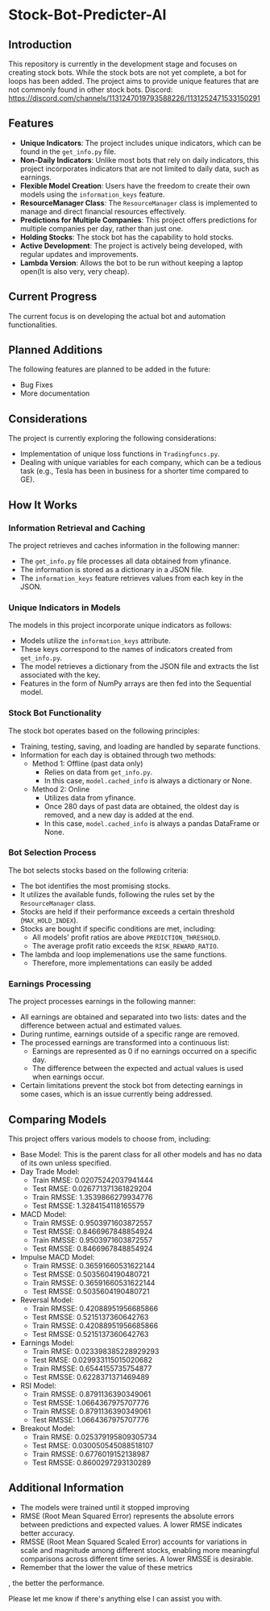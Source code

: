 # Stock-Bot-Predicter-AI

## Introduction

This repository is currently in the development stage and focuses on creating stock bots. While the stock bots are not yet complete, a bot for loops has been added. The project aims to provide unique features that are not commonly found in other stock bots.
Discord: https://discord.com/channels/1131247019793588226/1131252471533150291


## Features

- **Unique Indicators**: The project includes unique indicators, which can be found in the `get_info.py` file.
- **Non-Daily Indicators**: Unlike most bots that rely on daily indicators, this project incorporates indicators that are not limited to daily data, such as earnings.
- **Flexible Model Creation**: Users have the freedom to create their own models using the `information_keys` feature.
- **ResourceManager Class**: The `ResourceManager` class is implemented to manage and direct financial resources effectively.
- **Predictions for Multiple Companies**: This project offers predictions for multiple companies per day, rather than just one.
- **Holding Stocks**: The stock bot has the capability to hold stocks.
- **Active Development**: The project is actively being developed, with regular updates and improvements.
- **Lambda Version**: Allows the bot to be run without keeping a laptop open(It is also very, very cheap).

## Current Progress

The current focus is on developing the actual bot and automation functionalities.

## Planned Additions

The following features are planned to be added in the future:

- Bug Fixes
- More documentation

## Considerations

The project is currently exploring the following considerations:

- Implementation of unique loss functions in `Tradingfuncs.py`.
- Dealing with unique variables for each company, which can be a tedious task (e.g., Tesla has been in business for a shorter time compared to GE).

## How It Works

### Information Retrieval and Caching

The project retrieves and caches information in the following manner:

- The `get_info.py` file processes all data obtained from yfinance.
- The information is stored as a dictionary in a JSON file.
- The `information_keys` feature retrieves values from each key in the JSON.

### Unique Indicators in Models

The models in this project incorporate unique indicators as follows:

- Models utilize the `information_keys` attribute.
- These keys correspond to the names of indicators created from `get_info.py`.
- The model retrieves a dictionary from the JSON file and extracts the list associated with the key.
- Features in the form of NumPy arrays are then fed into the Sequential model.

### Stock Bot Functionality

The stock bot operates based on the following principles:

- Training, testing, saving, and loading are handled by separate functions.
- Information for each day is obtained through two methods:
  - Method 1: Offline (past data only)
    - Relies on data from `get_info.py`.
    - In this case, `model.cached_info` is always a dictionary or None.
  - Method 2: Online
    - Utilizes data from yfinance.
    - Once 280 days of past data are obtained, the oldest day is removed, and a new day is added at the end.
    - In this case, `model.cached_info` is always a pandas DataFrame or None.

### Bot Selection Process

The bot selects stocks based on the following criteria:

- The bot identifies the most promising stocks.
- It utilizes the available funds, following the rules set by the `ResourceManager` class.
- Stocks are held if their performance exceeds a certain threshold (`MAX_HOLD_INDEX`).
- Stocks are bought if specific conditions are met, including:
  - All models' profit ratios are above `PREDICTION_THRESHOLD`.
  - The average profit ratio exceeds the `RISK_REWARD_RATIO`.
- The lambda and loop implemenations use the same functions.
  - Therefore, more implementations can easily be added

### Earnings Processing

The project processes earnings in the following manner:

- All earnings are obtained and separated into two lists: dates and the difference between actual and estimated values.
- During runtime, earnings outside of a specific range are removed.
- The processed earnings are transformed into a continuous list:
  - Earnings are represented as 0 if no earnings occurred on a specific day.
  - The difference between the expected and actual values is used when earnings occur.
- Certain limitations prevent the stock bot from detecting earnings in some cases, which is an issue currently being addressed.




## Comparing Models

This project offers various models to choose from, including:

- Base Model: This is the parent class for all other models and has no data of its own unless specified.
- Day Trade Model:
  - Train RMSE: 0.02075242037941444
  - Test RMSE: 0.026771371361829204
  - Train RMSSE: 1.3539866279934776
  - Test RMSSE: 1.3284154118165579
- MACD Model:
  - Train RMSSE: 0.9503971603872557
  - Test RMSSE: 0.8466967848854924
  - Train RMSSE: 0.9503971603872557
  - Test RMSSE: 0.8466967848854924
- Impulse MACD Model:
  - Train RMSSE: 0.36591660531622144
  - Test RMSSE: 0.5035604190480721
  - Train RMSSE: 0.36591660531622144
  - Test RMSSE: 0.5035604190480721
- Reversal Model:
  - Train RMSSE: 0.42088951956685866
  - Test RMSSE: 0.5215137360642763
  - Train RMSSE: 0.42088951956685866
  - Test RMSSE: 0.5215137360642763
- Earnings Model:
  - Train RMSE: 0.023398385228929293
  - Test RMSE: 0.029933115015020682
  - Train RMSSE: 0.6544155735754877
  - Test RMSSE: 0.6228371371469489
- RSI Model:
  - Train RMSSE: 0.8791136390349061
  - Test RMSSE: 1.0664367975707776
  - Train RMSSE: 0.8791136390349061
  - Test RMSSE: 1.0664367975707776
- Breakout Model:
  - Train RMSE: 0.025379195809305734
  - Test RMSE: 0.030050545088518107
  - Train RMSSE: 0.6776019152138987
  - Test RMSSE: 0.8600297293130289

## Additional Information

- The models were trained until it stopped improving
- RMSE (Root Mean Squared Error) represents the absolute errors between predictions and expected values. A lower RMSE indicates better accuracy.
- RMSSE (Root Mean Squared Scaled Error) accounts for variations in scale and magnitude among different stocks, enabling more meaningful comparisons across different time series. A lower RMSSE is desirable.
- Remember that the lower the value of these metrics

, the better the performance.

Please let me know if there's anything else I can assist you with.
